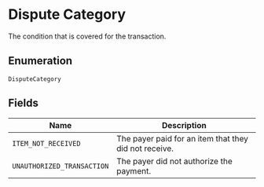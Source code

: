 
# Dispute Category

The condition that is covered for the transaction.

## Enumeration

`DisputeCategory`

## Fields

| Name | Description |
|  --- | --- |
| `ITEM_NOT_RECEIVED` | The payer paid for an item that they did not receive. |
| `UNAUTHORIZED_TRANSACTION` | The payer did not authorize the payment. |

